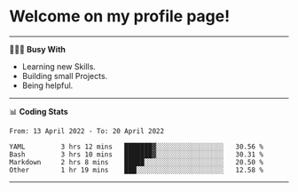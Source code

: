 # Welcome on my profile page!
<!-- print(("dralla"[::-1]+"s").capitalize()) -->

---
👨🏻‍💻 **Busy With**
* Learning new Skills.
* Building small Projects.
* Being helpful.

---
📊 **Coding Stats**
<!--START_SECTION:waka-->

```text
From: 13 April 2022 - To: 20 April 2022

YAML         3 hrs 12 mins   ███████▓░░░░░░░░░░░░░░░░░   30.56 %
Bash         3 hrs 10 mins   ███████▓░░░░░░░░░░░░░░░░░   30.31 %
Markdown     2 hrs 8 mins    █████░░░░░░░░░░░░░░░░░░░░   20.50 %
Other        1 hr 19 mins    ███░░░░░░░░░░░░░░░░░░░░░░   12.58 %
```

<!--END_SECTION:waka-->
---
